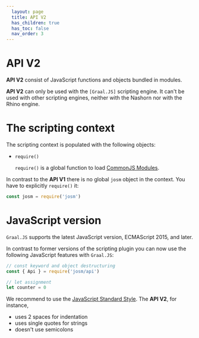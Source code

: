```yaml
---
  layout: page
  title: API V2
  has_children: true
  has_toc: false
  nav_order: 3
---
```


# API V2


**API V2** consist of JavaScript functions and objects bundled in modules.

**API V2** can only be used with the `[Graal.JS]` scripting engine.
It can't be used with other scripting engines, neither with the Nashorn nor with the Rhino engine.

# The scripting context

The scripting context is populated with the following objects:

* `require()`

  `require()` is a global function to load [CommonJS Modules][CommonJS Module].


In contrast to the **API V1** there is no global `josm` object in the context. You
have to explicitly `require()` it:

```js
const josm = require('josm')
```

# JavaScript version

`Graal.JS` supports the latest JavaScript version, ECMAScript 2015, and later.

In contrast to former versions of the scripting plugin you can now use the
following JavaScript features with `Graal.JS`:

```js
// const keyword and object destructuring
const { Api } = require('josm/api')

// let assignment
let counter = 0
```

We recommend to use the [JavaScript Standard Style](https://standardjs.com/). The **API V2**, for instance,

* uses 2 spaces for indentation
* uses single quotes for strings
* doesn't use semicolons



[CommonJS module]: http://www.commonjs.org/specs/modules/1.0/
[josm]: /api/v2/module-josm.html
[Graal.JS]: https://github.com/graalvm/graaljs
